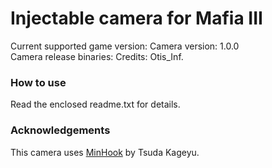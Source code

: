 Injectable camera for Mafia III
============================

Current supported game version: 
Camera version: 1.0.0  
Camera release binaries: 
Credits: Otis_Inf.

### How to use
Read the enclosed readme.txt for details. 

### Acknowledgements
This camera uses [MinHook](https://github.com/TsudaKageyu/minhook) by Tsuda Kageyu.
